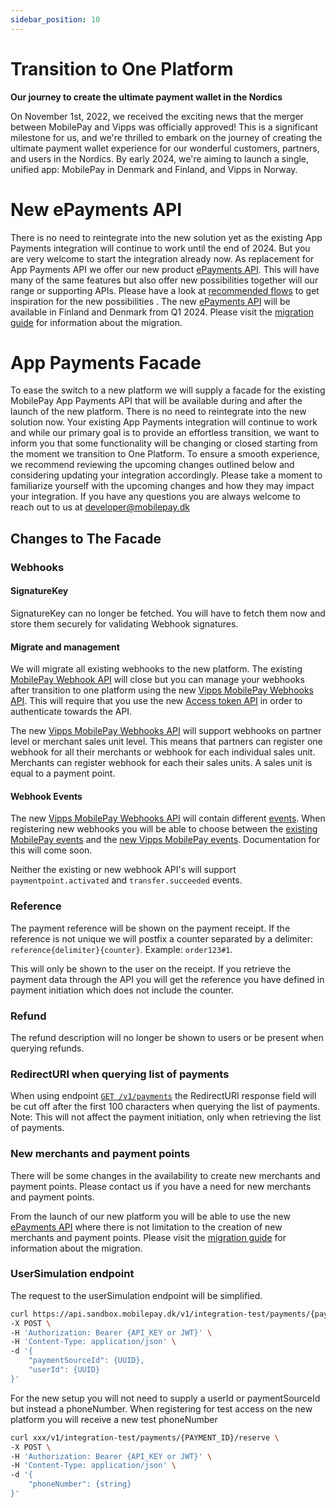 ```yaml
---
sidebar_position: 10
---
```


# Transition to One Platform

**Our journey to create the ultimate payment wallet in the Nordics**

On November 1st, 2022, we received the exciting news that the merger between MobilePay and Vipps was officially approved! This is a significant milestone for us, and we're thrilled to embark on the journey of creating the ultimate payment wallet experience for our wonderful customers, partners, and users in the Nordics. By early 2024, we're aiming to launch a single, unified app: MobilePay in Denmark and Finland, and Vipps in Norway.

# New ePayments API
There is no need to reintegrate into the new solution yet as the existing App Payments integration will continue to work until the end of 2024. But you are very welcome to start the integration already now. As replacement for App Payments API we offer our new product [ePayments API](https://developer.vippsmobilepay.com/docs/APIs/epayment-api/). This will have many of the same features but also offer new possibilities  together will our range or supporting APIs. Please have a look at [recommended flows](https://developer.vippsmobilepay.com/docs/solutions/) to get inspiration for the new possibilities . The new [ePayments API](https://developer.vippsmobilepay.com/docs/APIs/epayment-api/) will be available in Finland and Denmark from Q1 2024. Please visit the [migration guide](https://developer.vippsmobilepay.com/docs/mp-migration-guide/app-payments/) for information about the migration.

# App Payments Facade 
To ease the switch to a new platform we will supply a facade for the existing MobilePay App Payments API that will be available during and after the launch of the new platform. There is no need to reintegrate into the new solution now. Your existing App Payments integration will continue to work and while our primary goal is to provide an effortless transition, we want to inform you that some functionality will be changing or closed starting from the moment we transition to One Platform. To ensure a smooth experience, we recommend reviewing the upcoming changes outlined below and considering updating your integration accordingly. Please take a moment to familiarize yourself with the upcoming changes and how they may impact your integration. If you have any questions you are always welcome to reach out to us at developer@mobilepay.dk 

## Changes to The Facade

### Webhooks

#### SignatureKey
SignatureKey can no longer be fetched. You will have to fetch them now and store them securely for validating Webhook signatures.

#### Migrate and management
We will migrate all existing webhooks to the new platform. The existing [MobilePay Webhook API](https://developer.mobilepay.dk/api/wehooks) will close but you can manage your webhooks after transition to one platform using the new [Vipps MobilePay Webhooks API](https://developer.vippsmobilepay.com/api/webhooks/). This will require that you use the new [Access token API](https://developer.vippsmobilepay.com/api/access-token/) in order to authenticate towards the API. 

The new [Vipps MobilePay Webhooks API](https://developer.vippsmobilepay.com/api/webhooks/) will support webhooks on partner level or merchant sales unit level. This means that partners can register one webhook for all their merchants or webhook for each individual sales unit. Merchants can register webhook for each their sales units. A sales unit is equal to a payment point. 

#### Webhook Events
The new [Vipps MobilePay Webhooks API](https://developer.vippsmobilepay.com/api/webhooks/) will contain different [events](https://developer.vippsmobilepay.com/docs/APIs/webhooks-api/events/). When registering new webhooks you will be able to choose between the [existing MobilePay events](https://developer.mobilepay.dk/docs/app-payments/webhooks#available-webhook-events) and the [new Vipps MobilePay events](https://developer.vippsmobilepay.com/docs/APIs/webhooks-api/events/). Documentation for this will come soon.

Neither the existing or new webhook API's will support `paymentpoint.activated` and `transfer.succeeded` events. 

### Reference
The payment reference will be shown on the payment receipt. If the reference is not unique we will postfix a counter separated by a delimiter:
`reference{delimiter}{counter}`. Example: `order123#1`.

This will only be shown to the user on the receipt. If you retrieve the payment data through the API you will get the reference you have defined in payment initiation which does not include the counter.  

### Refund
The refund description will no longer be shown to users or be present when querying refunds.

### RedirectURI when querying list of payments
When using endpoint [`GET /v1/payments`](https://developer.mobilepay.dk/api/app-payments#tag/Payments/operation/get-payments-list) the RedirectURI response field will be cut off after the first 100 characters when querying the list of payments. 
Note: This will not affect the payment initiation, only when retrieving the list of payments.

### New merchants and payment points
There will be some changes in the availability to create new merchants and payment points. Please contact us if you have a need for new merchants and payment points. 

From the launch of our new platform you will be able to use the new [ePayments API](https://developer.vippsmobilepay.com/docs/APIs/epayment-api/) where there is not limitation to the creation of new merchants and payment points. Please visit the [migration guide](https://developer.vippsmobilepay.com/docs/mp-migration-guide/app-payments/) for information about the migration. 

### UserSimulation endpoint
The request to the userSimulation endpoint will be simplified. 
```bash title="Old MobilePay request"
curl https://api.sandbox.mobilepay.dk/v1/integration-test/payments/{paymentid}/reserve \
-X POST \
-H 'Authorization: Bearer {API_KEY or JWT}' \
-H 'Content-Type: application/json' \
-d '{
    "paymentSourceId": {UUID},
    "userId": {UUID}
}'
```

For  the new setup you will not need to supply a userId or paymentSourceId but instead a phoneNumber. When registering for test access on the new platform you will receive a new test phoneNumber

```bash title="New Vipps MobilePay request"
curl xxx/v1/integration-test/payments/{PAYMENT_ID}/reserve \
-X POST \
-H 'Authorization: Bearer {API_KEY or JWT}' \
-H 'Content-Type: application/json' \
-d '{
    "phoneNumber": {string}
}'
```
